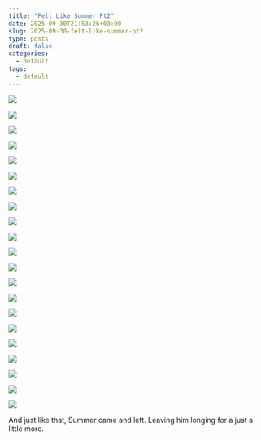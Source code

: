 ```yaml
---
title: "Felt Like Summer Pt2"
date: 2025-09-30T21:53:26+03:00
slug: 2025-09-30-felt-like-summer-pt2
type: posts
draft: false
categories:
  - default
tags:
  - default
---
```


  ![](/images/Felt-like-Summer-pt2/07-26_2.jpg)
  <!--more-->
  ![](/images/Felt-like-Summer-pt2/07-27_1.jpg)

  ![](/images/Felt-like-Summer-pt2/08-03_1.jpg)

  ![](/images/Felt-like-Summer-pt2/08-03_2.jpg)

  ![](/images/Felt-like-Summer-pt2/08-03_3.jpg)

  ![](/images/Felt-like-Summer-pt2/08-03_4.jpg)


  ![](/images/Felt-like-Summer-pt2/08-04_1.jpg)

  ![](/images/Felt-like-Summer-pt2/08-04_4.jpg)

  ![](/images/Felt-like-Summer-pt2/08-04_2.jpg)

  ![](/images/Felt-like-Summer-pt2/08-04_3.jpg)


  ![](/images/Felt-like-Summer-pt2/08-08_1.jpg)



  ![](/images/Felt-like-Summer-pt2/08-10_1.jpg)

  ![](/images/Felt-like-Summer-pt2/08-10_2.jpg)

  ![](/images/Felt-like-Summer-pt2/08-10_3.jpg)

  ![](/images/Felt-like-Summer-pt2/08-10_4.jpg)


  ![](/images/Felt-like-Summer-pt2/08-23_1.jpg)




  ![](/images/Felt-like-Summer-pt2/08-31_1.jpg)


  ![](/images/Felt-like-Summer-pt2/09-07_1.jpg)

  ![](/images/Felt-like-Summer-pt2/09-07_2.jpg)

  ![](/images/Felt-like-Summer-pt2/09-07_3.jpg)


  ![](/images/Felt-like-Summer-pt2/09-17_1.jpg)

  And just like that, Summer came and left. 
  Leaving him longing for a just a little more.

